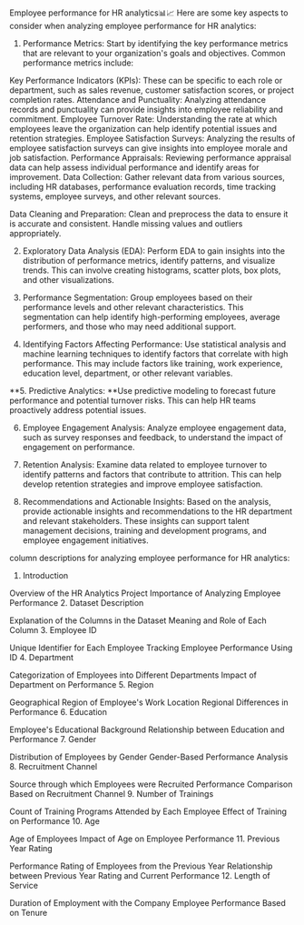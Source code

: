 Employee performance for HR analytics📊📈
Here are some key aspects to consider when analyzing employee performance for HR analytics:
1. Performance Metrics: Start by identifying the key performance metrics that are relevant to your organization's goals and objectives. Common performance metrics include:

Key Performance Indicators (KPIs): These can be specific to each role or department, such as sales revenue, customer satisfaction scores, or project completion rates.
Attendance and Punctuality: Analyzing attendance records and punctuality can provide insights into employee reliability and commitment.
Employee Turnover Rate: Understanding the rate at which employees leave the organization can help identify potential issues and retention strategies.
Employee Satisfaction Surveys: Analyzing the results of employee satisfaction surveys can give insights into employee morale and job satisfaction.
Performance Appraisals: Reviewing performance appraisal data can help assess individual performance and identify areas for improvement.
Data Collection: Gather relevant data from various sources, including HR databases, performance evaluation records, time tracking systems, employee surveys, and other relevant sources.

Data Cleaning and Preparation: Clean and preprocess the data to ensure it is accurate and consistent. Handle missing values and outliers appropriately.

2. Exploratory Data Analysis (EDA): Perform EDA to gain insights into the distribution of performance metrics, identify patterns, and visualize trends. This can involve creating histograms, scatter plots, box plots, and other visualizations.

3. Performance Segmentation: Group employees based on their performance levels and other relevant characteristics. This segmentation can help identify high-performing employees, average performers, and those who may need additional support.

4. Identifying Factors Affecting Performance: Use statistical analysis and machine learning techniques to identify factors that correlate with high performance. This may include factors like training, work experience, education level, department, or other relevant variables.

**5. Predictive Analytics: **Use predictive modeling to forecast future performance and potential turnover risks. This can help HR teams proactively address potential issues.

6. Employee Engagement Analysis: Analyze employee engagement data, such as survey responses and feedback, to understand the impact of engagement on performance.

7. Retention Analysis: Examine data related to employee turnover to identify patterns and factors that contribute to attrition. This can help develop retention strategies and improve employee satisfaction.

8. Recommendations and Actionable Insights: Based on the analysis, provide actionable insights and recommendations to the HR department and relevant stakeholders. These insights can support talent management decisions, training and development programs, and employee engagement initiatives.

column descriptions for analyzing employee performance for HR analytics:

1. Introduction

Overview of the HR Analytics Project
Importance of Analyzing Employee Performance
2. Dataset Description

Explanation of the Columns in the Dataset
Meaning and Role of Each Column
3. Employee ID

Unique Identifier for Each Employee
Tracking Employee Performance Using ID
4. Department

Categorization of Employees into Different Departments
Impact of Department on Performance
5. Region

Geographical Region of Employee's Work Location
Regional Differences in Performance
6. Education

Employee's Educational Background
Relationship between Education and Performance
7. Gender

Distribution of Employees by Gender
Gender-Based Performance Analysis
8. Recruitment Channel

Source through which Employees were Recruited
Performance Comparison Based on Recruitment Channel
9. Number of Trainings

Count of Training Programs Attended by Each Employee
Effect of Training on Performance
10. Age

Age of Employees
Impact of Age on Employee Performance
11. Previous Year Rating

Performance Rating of Employees from the Previous Year
Relationship between Previous Year Rating and Current Performance
12. Length of Service

Duration of Employment with the Company
Employee Performance Based on Tenure
